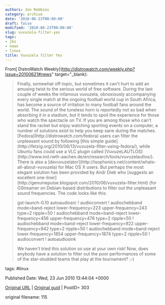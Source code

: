 ```yaml
---
authors: Jon Robbins
category: archive
date: '2010-06-23T00:00:00'
draft: false
modified: '2010-06-23T00:00:00'
slug: vuvuzela-filter-yes
tags:
- jbs
- news
- linux
title: Vuvuzela filter Yes
---
```


From[ DistroWatch Weekly](http://distrowatch.com/weekly.php?issue=20100621#news" target="_blank):

 <blockquote>Finally, somewhat off-topic, but sometimes it can't hurt to add an amusing twist to the serious world of free software. During the last couple of weeks the infamous vuvuzela, obnoxiously accompanying every single match at the ongoing football world cup in South Africa, has become a source of irritation to many football fans around the world. The sound of the tuneless horn is reportedly not so bad when absorbing it in a stadium, but it tends to spoil the experience for those who watch the spectacle on TV. If you are among those who can't stand the racket but enjoy watching sporting events on a computer, a number of solutions exist to help you keep sane during the matches. [Fedora](http://distrowatch.com/fedora) users can filter the unpleasant sound by following [this simple guide](http://fetzig.org/2010/06/13/vuvuzela-filter-using-fedora/), while Ubuntu fans could use a VLC plugin called [VuvuzeLAUTLOS](http://www.ind.rwth-aachen.de/en/research/tools/vuvuzelautlos/). There is also a [devuvuzelator](http://isophonics.net/content/whats-all-about-vuvuzela) for Mac OS X users. But perhaps the most elegant solution has been provided by Andr Dieb who [suggests an excellent one-liner](http://genuinepulse.blogspot.com/2010/06/vuvuzela-filter.html) (for GStreamer on Debian-based distributions to filter out the unpleasant sound frequencies. The code looks like this:

 gst-launch-0.10 autoaudiosrc ! audioconvert ! audiochebband mode=band-reject lower-frequency=223 upper-frequency=243 type=2 ripple=50 ! audiochebband mode=band-reject lower-frequency=456 upper-frequency=476 type=2 ripple=50 ! audiochebband mode=band-reject lower-frequency=922 upper-frequency=942 type=2 ripple=50 ! audiochebband mode=band-reject lower-frequency=1854 upper-frequency=1874 type=2 ripple=50 ! audioconvert ! autoaudiosink

 We haven't tried this solution so use at your own risk! Now, does anybody have a solution to filter out the poor performances of some of the star-studded teams that play at the tournament? ;-)</blockquote>




tags: #linux 


Published Date: Wed, 23 Jun 2010 13:44:04 +0000 

[Original URL](http://factorq.net/2010/06/23/vuvuzela-filter-yes/) | [Original guid](http://factorq.net/?p=303) | PostID= 303

 original filename: 115